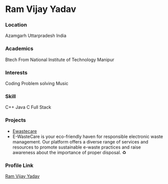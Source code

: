 # Ram Vijay Yadav

### Location

Azamgarh Uttarpradesh India

### Academics
Btech From National Institute of Technology Manipur

### Interests
Coding
Problem solving
Music

### Skill
C++
Java
C
Full Stack 

### Projects

- [Ewastecare](https://github.com/12345rams/ewastecare)
- E-WasteCare is your eco-friendly haven for responsible electronic waste management. Our platform offers a diverse range of services and resources to promote sustainable e-waste practices and raise awareness about the importance of proper disposal. ♻️

### Profile Link

[Ram Vijay Yadav](https://github.com/12345rams)
